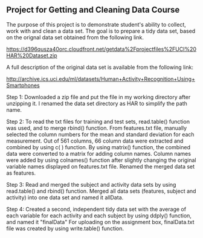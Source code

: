 ##  Project for Getting and Cleaning Data Course

The purpose of this project is to demonstrate student's ability to collect, work with and
clean a data set. The goal is to prepare a tidy data set, based on the orignal data set
obtained from the following link.

https://d396qusza40orc.cloudfront.net/getdata%2Fprojectfiles%2FUCI%20HAR%20Dataset.zip 

A full description of the original data set is available from the following link:

http://archive.ics.uci.edu/ml/datasets/Human+Activity+Recognition+Using+Smartphones 

Step 1:
Downloaded a zip file and put the file in my working directory after unzipping it.
I renamed the data set directory as HAR to simplify the path name.

Step 2:
To read the txt files for training and test sets, read.table() function was used, and to merge
rbind() function. From features.txt file, manually selected the column numbers for the mean and
standard deviation for each measurement. Out of 561 columns, 66 column data were extracted and
combined by using c( ) function. By using matrix() function, the combined data were converted to
a matrix for adding column names. Column names were added by using colnames() function after
slightly changing the original variable names displayed on features.txt file. Renamed the merged
data set as features.

Step 3:
Read and merged the subject and activity data sets by using read.table() and rbind() function.
Merged all data sets (features, subject and activity) into one data set and named it allData.

Step 4:
Created a second, independent tidy data set with the average of each variable for each activity
and each subject by using ddply() function, and named it "finalData" 
For uploading on the assignment box, finalData.txt file was created by using write.table() function.



  






